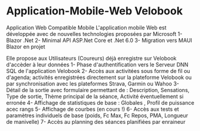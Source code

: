 # Application-Mobile-Web Velobook
Application Web Compatible Mobile
L'application mobile Web est développée avec de nouvelles technologies proposées par Microsoft
1- Blazor .Net
2- Minimal API ASP.Net Core et .Net 6.0
3- Migration vers MAUI Blazor en projet

Elle propose aux Utilisateurs (Coureurs) déjà enregistre sur Velobook d'accèder à leur données
1- Phase d'authentification vers le Serveur DNN SQL de l'application Velobook
2- Accès  aux activitées sous forme de fil ou d'agenda; activités enregistrées  directement sur la plateforme Velobook ou par synchronisation avec les plateformes Strava, Garmin ou Wahoo
3- Détail de la sortie avec formulaire permettant de : Description, Sensations, Type de sortie, Thème principal de la séance, Activité éventuellement si erronée
4- Affichage de statistiques  de base  : Globales , Profil de puissance acec rangs
5- Affichage de courbes  (en cours !)
6- Accès aux tests et paramètres individuels de base (poids, Fc Max, Fc Repos, PMA, Longueur de manivelle) 
7- Accès au planning des séances planifiées par enraineur

